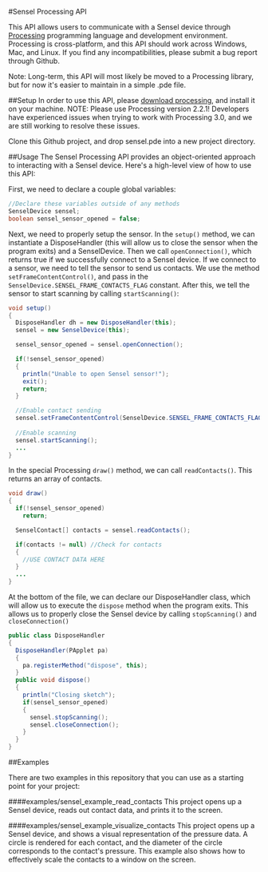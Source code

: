 #Sensel Processing API

This API allows users to communicate with a Sensel device through [Processing](https://processing.org) programming language and development environment. Processing is cross-platform, and this API should work across Windows, Mac, and Linux. If you find any incompatibilities, please submit a bug report through Github.

Note: Long-term, this API will most likely be moved to a Processing library, but for now it's easier to maintain in a simple .pde file.

##Setup
In order to use this API, please [download processing](https://processing.org/download), and install it on your machine. NOTE: Please use Processing version 2.2.1! Developers have experienced issues when trying to work with Processing 3.0, and we are still working to resolve these issues.

Clone this Github project, and drop sensel.pde into a new project directory.

##Usage
The Sensel Processing API provides an object-oriented approach to interacting with a Sensel device. Here's a high-level view of how to use this API:

First, we need to declare a couple global variables:

```java
//Declare these variables outside of any methods
SenselDevice sensel;
boolean sensel_sensor_opened = false;
```

Next, we need to properly setup the sensor. In the `setup()` method, we can instantiate a DisposeHandler (this will allow us to close the sensor when the program exits) and a SenselDevice. Then we call `openConnection()`, which returns true if we successfully connect to a Sensel device. If we connect to a sensor, we need to tell the sensor to send us contacts. We use the method `setFrameContentControl()`, and pass in the `SenselDevice.SENSEL_FRAME_CONTACTS_FLAG` constant. After this, we tell the sensor to start scanning by calling `startScanning()`:

```java
void setup()
{
  DisposeHandler dh = new DisposeHandler(this);
  sensel = new SenselDevice(this);

  sensel_sensor_opened = sensel.openConnection();

  if(!sensel_sensor_opened)
  {
    println("Unable to open Sensel sensor!");
    exit();
    return;
  }

  //Enable contact sending
  sensel.setFrameContentControl(SenselDevice.SENSEL_FRAME_CONTACTS_FLAG);
  
  //Enable scanning
  sensel.startScanning();
  ...
}
```

In the special Processing `draw()` method, we can call `readContacts()`. This returns an array of contacts.

```java
void draw()
{
  if(!sensel_sensor_opened)
    return;

  SenselContact[] contacts = sensel.readContacts();

  if(contacts != null) //Check for contacts
  {
    //USE CONTACT DATA HERE
  }
  ...
}
```

At the bottom of the file, we can declare our DisposeHandler class, which will allow us to execute the `dispose` method when the program exits. This allows us to properly close the Sensel device by calling `stopScanning()` and `closeConnection()`

```java
public class DisposeHandler 
{   
  DisposeHandler(PApplet pa)
  {
    pa.registerMethod("dispose", this);
  }  
  public void dispose()
  {      
    println("Closing sketch");
    if(sensel_sensor_opened)
    {
      sensel.stopScanning();
      sensel.closeConnection();
    }
  }
}
```

##Examples

There are two examples in this repository that you can use as a starting point for your project:

####examples/sensel_example_read_contacts
This project opens up a Sensel device, reads out contact data, and prints it to the screen.

####examples/sensel_example_visualize_contacts
This project opens up a Sensel device, and shows a visual representation of the pressure data. A circle is rendered for each contact, and the diameter of the circle corresponds to the contact's pressure. This example also shows how to effectively scale the contacts to a window on the screen.
